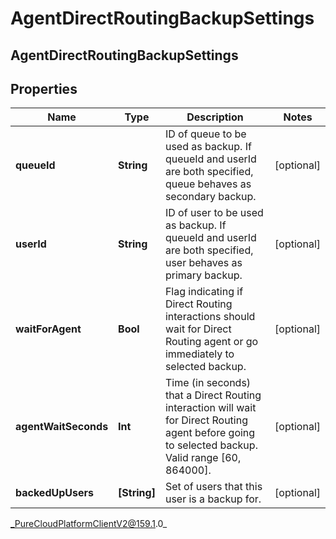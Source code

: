 # AgentDirectRoutingBackupSettings

## AgentDirectRoutingBackupSettings

## Properties

|Name | Type | Description | Notes|
|------------ | ------------- | ------------- | -------------|
| **queueId** | **String** | ID of queue to be used as backup. If queueId and userId are both specified, queue behaves as secondary backup. | [optional] |
| **userId** | **String** | ID of user to be used as backup. If queueId and userId are both specified, user behaves as primary backup. | [optional] |
| **waitForAgent** | **Bool** | Flag indicating if Direct Routing interactions should wait for Direct Routing agent or go immediately to selected backup. | [optional] |
| **agentWaitSeconds** | **Int** | Time (in seconds) that a Direct Routing interaction will wait for Direct Routing agent before going to selected backup. Valid range [60, 864000]. | [optional] |
| **backedUpUsers** | **[String]** | Set of users that this user is a backup for. | [optional] |



_PureCloudPlatformClientV2@159.1.0_
